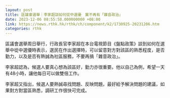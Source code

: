 ```yaml
---
layout: post
title: 區議會選舉｜李家超談如何從中選優　冀不再有「雜音政治」
date: 2023-12-06 08:55:58.000000000 +08:00
link: https://news.rthk.hk/rthk/ch/component/k2/1730925-20231206.htm
categories: rthk
---
```


區議會選舉周日舉行，行政長官李家超在本台電視節目《盤點政策》談到如何在選舉中從中選優時表示，選民在作出選擇時，可以留意對方對該區的熟悉程度，是否勤力，以及是否有熱誠為社區服務，不要再搞「雜音政治」。

李家超認為，候選人要真心想為該區好，勤力亦很重要。他以自己為例，希望一天有48小時，讓他每日可以做雙倍工作。

李家超又指出，候選人要熱誠尋找問題、反映問題，最好給予解決問題的建議，如果對方對當區熟悉，調研工作很快可完成。

